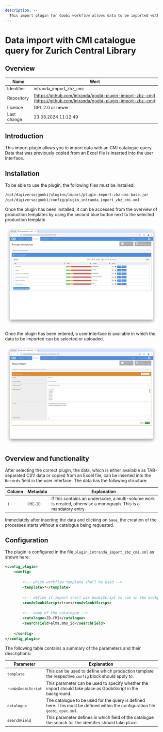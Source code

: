 ```yaml
---
description: >-
  This import plugin for Goobi workflow allows data to be imported with a subsequent catalogue query from CMI, as required for the Zentralbibliothek Zürich.
---
```


# Data import with CMI catalogue query for Zurich Central Library

## Overview

Name                     | Wert
-------------------------|-----------
Identifier               | intranda_import_zbz_cmi
Repository               | [https://github.com/intranda/goobi-plugin-import-zbz-cmi](https://github.com/intranda/goobi-plugin-import-zbz-cmi)
Licence              | GPL 2.0 or newer 
Last change    | 23.08.2024 11:12:49


## Introduction
This import plugin allows you to import data with an CMI catalogue query. Data that was previously copied from an Excel file is inserted into the user interface.

## Installation
To be able to use the plugin, the following files must be installed:

```bash
/opt/digiverso/goobi/plugins/import/plugin-import-zbz-cmi-base.jar
/opt/digiverso/goobi/config/plugin_intranda_import_zbz_cmi.xml
```

Once the plugin has been installed, it can be accessed from the overview of production templates by using the second blue button next to the selected production template.

![Production template with additional blue button for mass import](images/goobi-plugin-import-zbz-cmi_screen1_en.png)

Once the plugin has been entered, a user interface is available in which the data to be imported can be selected or uploaded.

![User interface of the import plugin](images/goobi-plugin-import-zbz-cmi_screen2_en.png)


## Overview and functionality
After selecting the correct plugin, the data, which is either available as TAB-separated CSV data or copied from an Excel file, can be inserted into the `Records` field in the user interface. The data has the following structure:

Column    | Metadata        | Explanation
----------|-----------------|-------------------------
`1`       | `CMI-ID`        | If this contains an underscore, a multi-volume work is created, otherwise a monograph. This is a mandatory entry.

Immediately after inserting the data and clicking on `Save`, the creation of the processes starts without a catalogue being requested.


## Configuration
The plugin is configured in the file `plugin_intranda_import_zbz_cmi.xml` as shown here:

```xml
<config_plugin>
	<config>

		<!-- which workflow template shall be used -->
		<template>*</template>

		<!-- define if import shall use GoobiScript to run in the background -->
		<runAsGoobiScript>true</runAsGoobiScript>

		<!-- name of the catalogue -->
		<catalogue>ZB-CMI</catalogue>
		<searchField>alma.mms_id</searchField>
		
	</config>
</config_plugin>

```

The following table contains a summary of the parameters and their descriptions:

Parameter               | Explanation
------------------------|------------------------------------
`template`              | This can be used to define which production template the respective `config` block should apply to. 
`runAsGoobiScript`      | This parameter can be used to specify whether the import should take place as GoobiScript in the background.
`catalogue`             | The catalogue to be used for the query is defined here. This must be defined within the configuration file `goobi_opac.xml`.
`searchField`           | This parameter defines in which field of the catalogue the search for the identifier should take place.
